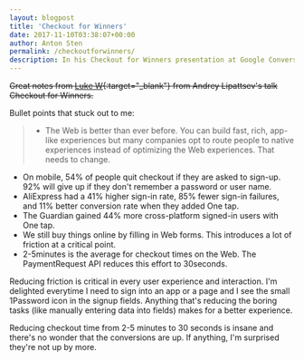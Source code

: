 ```yaml
---
layout: blogpost
title: 'Checkout for Winners'
date: 2017-11-10T03:38:07+00:00
author: Anton Sten
permalink: /checkoutforwinners/
description: In his Checkout for Winners presentation at Google Conversions 2017 in Dublin Ireland, Andrey Lipattsev talked through two new APIs for improving sign-in/sign-up and checkout on the Web.
---
```

~~Great notes from [Luke W](https://www.lukew.com/ff/entry.asp?1980){:target="_blank"} from Andrey Lipattsev's talk Checkout for Winners.~~

Bullet points that stuck out to me:
>- The Web is better than ever before. You can build fast, rich, app-like experiences but many companies opt to route people to native experiences instead of optimizing the Web experiences. That needs to change.
- On mobile, 54% of people quit checkout if they are asked to sign-up. 92% will give up if they don't remember a password or user name.
- AliExpress had a 41% higher sign-in rate, 85% fewer sign-in failures, and 11% better conversion rate when they added One tap.
- The Guardian gained 44% more cross-platform signed-in users with One tap.
- We still buy things online by filling in Web forms. This introduces a lot of friction at a critical point.
- 2-5minutes is the average for checkout times on the Web. The PaymentRequest API reduces this effort to 30seconds.

Reducing friction is critical in every user experience and interaction. I'm delighted everytime I need to sign into an app or a page and I see the small 1Password icon in the signup fields. Anything that's reducing the boring tasks (like manually entering data into fields) makes for a better experience.

Reducing checkout time from 2-5 minutes to 30 seconds is insane and there's no wonder that the conversions are up. If anything, I'm surprised they're not up by more.
